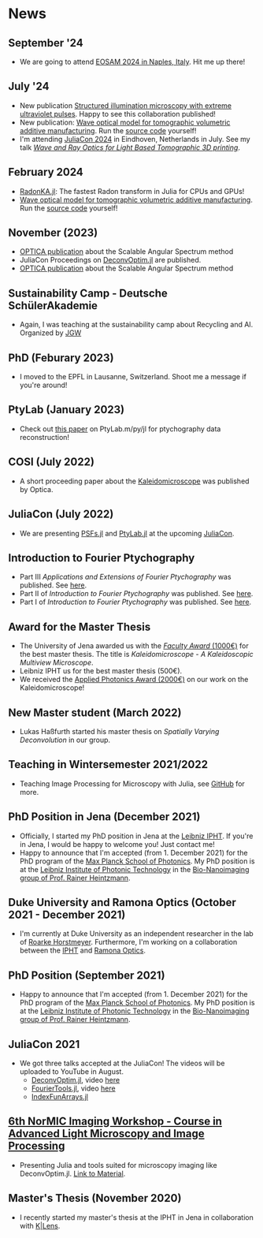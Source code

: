 # News

## September '24
* We are going to attend [EOSAM 2024 in Naples, Italy](https://www.conftool.com/eosam2024/index.php?page=browseSessions&search=felix+wechsler). Hit me up there!

## July '24
* New publication [Structured illumination microscopy with extreme ultraviolet pulses](https://opg.optica.org/oe/fulltext.cfm?uri=oe-32-17-30813&id=554484). Happy to see this collaboration published!
* New publication: [Wave optical model for tomographic volumetric additive manufacturing](https://opg.optica.org/oe/fulltext.cfm?uri=oe-32-8-14705&id=548744). Run the [source code](https://github.com/EPFL-LAPD/SwissVAMyKnife.jl) yourself! 
* I'm attending [JuliaCon 2024](https://juliacon.org/2024/) in Eindhoven, Netherlands in July. See my talk [*Wave and Ray Optics for Light Based Tomographic 3D printing*](https://go.epfl.ch/juliacon).

## February 2024
* [RadonKA.jl](https://github.com/roflmaostc/Radonka.jl): The fastest Radon transform in Julia for CPUs and GPUs! 
* [Wave optical model for tomographic volumetric additive manufacturing](https://opg.optica.org/oe/fulltext.cfm?uri=oe-32-8-14705&id=548744). Run the [source code](https://github.com/EPFL-LAPD/SwissVAMyKnife.jl) yourself! 


## November (2023)
* [OPTICA publication](https://opg.optica.org/optica/fulltext.cfm?uri=optica-10-11-1407&id=541154) about the Scalable Angular Spectrum method
* JuliaCon Proceedings on [DeconvOptim.jl](https://proceedings.juliacon.org/papers/10.21105/jcon.00099) are published.
* [OPTICA publication](https://opg.optica.org/optica/fulltext.cfm?uri=optica-10-11-1407&id=541154) about the Scalable Angular Spectrum method

## Sustainability Camp - Deutsche SchülerAkademie
* Again, I was teaching at the sustainability camp about Recycling and AI. Organized by [JGW](https://jgw-ev.de/)

## PhD (Feburary 2023)
* I moved to the EPFL in Lausanne, Switzerland. Shoot me a message if you're around!

## PtyLab (January 2023) 
* Check out [this paper](https://opg.optica.org/oe/viewmedia.cfm?uri=oe-31-9-13763&html=true) on PtyLab.m/py/jl for ptychography data reconstruction! 

## COSI (July 2022)
* A short proceeding paper about the [Kaleidomicroscope](https://opg.optica.org/abstract.cfm?uri=COSI-2022-CTu4F.5) was published by Optica.

## JuliaCon (July 2022)
* We are presenting [PSFs.jl](https://github.com/RainerHeintzmann/PSFs.jl) and [PtyLab.jl](https://github.com/roflmaostc/PtyLab.jl) at the upcoming [JuliaCon](https://juliacon.org/2022/).


## Introduction to Fourier Ptychography
* Part III *Applications and Extensions of Fourier Ptychography* was published. See [here](https://www.cambridge.org/core/services/aop-cambridge-core/content/view/775BCAA7142953570F3CFC96D9BE9FA6/S1551929522001298a.pdf/div-class-title-applications-and-extensions-of-fourier-ptychography-div.pdf).
* Part II of *Introduction to Fourier Ptychography* was published. See [here](https://doi.org/10.1017/S1551929522001055).
* Part I of *Introduction to Fourier Ptychography* was published. See [here](https://doi.org/10.1017/S1551929522000670).   


## Award for the Master Thesis
* The University of Jena awarded us with the [*Faculty Award* (1000€)](https://www.physik.uni-jena.de/en/research/junior-scientists/faculty-awards/faculty-awards-rohde-schwarz) for the best master thesis. The title is *Kaleidomicroscope - A Kaleidoscopic Multiview Microscope*. 
* Leibniz IPHT us for the best master thesis (500€).
* We received the [Applied Photonics Award (2000€)](https://www.iof.fraunhofer.de/de/presse-medien/pressemitteilungen/2022/applied-photonics-award-2022-verliehen.html) on our work on the Kaleidomicroscope!


## New Master student (March 2022)
* Lukas Haßfurth started his master thesis on *Spatially Varying Deconvolution* in our group.

## Teaching in Wintersemester 2021/2022
* Teaching Image Processing for Microscopy with Julia, see [GitHub](https://github.com/bionanoimaging/Image-Processing-In-Microscopy) for more.

## PhD Position in Jena (December 2021)
* Officially, I started my PhD position in Jena at the [Leibniz IPHT](https://www.leibniz-ipht.de/). If you're in Jena, I would be happy to welcome you! Just contact me!
* Happy to announce that I'm accepted (from 1. December 2021) for the PhD program of the [Max Planck School of Photonics](https://www.maxplanckschools.org/photonics-en). My PhD position is at the [Leibniz Institute of Photonic Technology](https://www.leibniz-ipht.de/en/homepage/) in the [Bio-Nanoimaging group of Prof. Rainer Heintzmann](https://nanoimaging.de/).

## Duke University and Ramona Optics (October 2021 - December 2021)
* I'm currently at Duke University as an independent researcher in the lab of [Roarke Horstmeyer](https://horstmeyer.pratt.duke.edu/). Furthermore, I'm working on a collaboration between the [IPHT](https://www.leibniz-ipht.de/) and [Ramona Optics](https://www.ramonaoptics.com/).

## PhD Position (September 2021)
* Happy to announce that I'm accepted (from 1. December 2021) for the PhD program of the [Max Planck School of Photonics](https://www.maxplanckschools.org/photonics-en). My PhD position is at the [Leibniz Institute of Photonic Technology](https://www.leibniz-ipht.de/en/homepage/) in the [Bio-Nanoimaging group of Prof. Rainer Heintzmann](https://nanoimaging.de/).


## JuliaCon 2021
* We got three talks accepted at the JuliaCon! The videos will be uploaded to YouTube in August.
    * [DeconvOptim.jl](https://github.com/roflmaostc/DeconvOptim.jl), video [here](https://www.youtube.com/watch?v=FodpnOhccis)
    * [FourierTools.jl](https://github.com/bionanoimaging/FourierTools.jl/), video [here](https://www.youtube.com/watch?v=qYgJDb_Ko2E)
    * [IndexFunArrays.jl](https://github.com/bionanoimaging/IndexFunArrays.jl)


## [6th NorMIC Imaging Workshop - Course in Advanced Light Microscopy and Image Processing](https://www.med.uio.no/ncmm/english/news-and-events/events/courses-and-workshops/2021/normic-imaging-workshop-course-in-advanced-light-m.html)
* Presenting Julia and tools suited for microscopy imaging like DeconvOptim.jl. [Link to Material](https://github.com/bionanoimaging/Introduction_Image_Processing_Julia).


## Master's Thesis (November 2020)
* I recently started my master's thesis at the IPHT in Jena in collaboration with [K|Lens](https://www.k-lens.de/).
